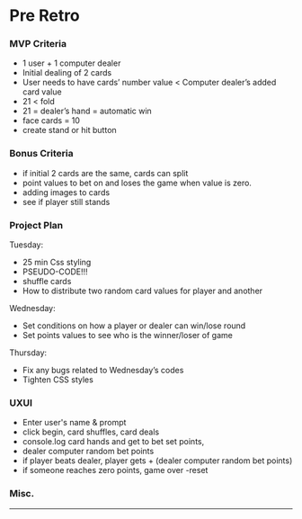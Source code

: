 # Pre Retro


### MVP Criteria
- 1 user + 1 computer dealer
- Initial dealing of 2 cards
- User needs  to have cards’ number value < Computer dealer’s added card value
- 21 < fold
- 21 = dealer’s hand = automatic win
- face cards = 10 
- create stand or hit button

### Bonus Criteria
- if initial 2 cards are the same, cards can split 
- point values to bet on and loses the game when value is zero.
- adding images to cards
- see if player still stands


### Project Plan
Tuesday:
- 25 min Css styling
- PSEUDO-CODE!!!
- shuffle cards
- How to distribute two random card values for player and another 

Wednesday: 
- Set conditions on how a player or dealer can win/lose round
- Set points values to see who is the winner/loser of game

Thursday:
- Fix any bugs related to Wednesday’s codes
- Tighten CSS styles


### UXUI
- Enter user's name & prompt
- click begin, card shuffles, card deals
- console.log card hands and get to bet set points,
- dealer computer random bet points
- if player beats dealer, player gets + (dealer computer random bet points)
- if someone reaches zero points, game over
-reset

### Misc.

-----